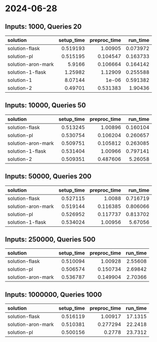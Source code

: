 # 2024-06-28

## Inputs: 1000, Queries 20

| solution           |   setup_time |   preproc_time |   run_time |
|:-------------------|-------------:|---------------:|-----------:|
| solution-flask     |     0.519193 |       1.00905  |   0.073972 |
| solution-pl        |     0.515195 |       0.104547 |   0.163733 |
| solution-aron-mark |     5.9166   |       0.106664 |   0.164142 |
| solution-1-flask   |     1.25982  |       1.12909  |   0.255588 |
| solution-1         |     8.07144  |       1e-06    |   0.591382 |
| solution-2         |     0.49701  |       0.531383 |   1.90436  |

## Inputs: 10000, Queries 50

| solution           |   setup_time |   preproc_time |   run_time |
|:-------------------|-------------:|---------------:|-----------:|
| solution-flask     |     0.513245 |       1.00896  |   0.160104 |
| solution-pl        |     0.530754 |       0.106204 |   0.260657 |
| solution-aron-mark |     0.509751 |       0.105812 |   0.263085 |
| solution-1-flask   |     0.531404 |       1.00966  |   0.797141 |
| solution-2         |     0.509351 |       0.487606 |   5.26058  |

## Inputs: 50000, Queries 200

| solution           |   setup_time |   preproc_time |   run_time |
|:-------------------|-------------:|---------------:|-----------:|
| solution-flask     |     0.527115 |       1.0088   |   0.716719 |
| solution-aron-mark |     0.519144 |       0.116385 |   0.806066 |
| solution-pl        |     0.526952 |       0.117737 |   0.813702 |
| solution-1-flask   |     0.534024 |       1.00956  |   5.67056  |

## Inputs: 250000, Queries 500

| solution           |   setup_time |   preproc_time |   run_time |
|:-------------------|-------------:|---------------:|-----------:|
| solution-flask     |     0.510094 |       1.00928  |    2.55608 |
| solution-pl        |     0.506574 |       0.150734 |    2.69842 |
| solution-aron-mark |     0.536787 |       0.149904 |    2.70366 |

## Inputs: 1000000, Queries 1000

| solution           |   setup_time |   preproc_time |   run_time |
|:-------------------|-------------:|---------------:|-----------:|
| solution-flask     |     0.516119 |       1.00917  |    17.1315 |
| solution-aron-mark |     0.510381 |       0.277294 |    22.2418 |
| solution-pl        |     0.500156 |       0.2778   |    23.7312 |